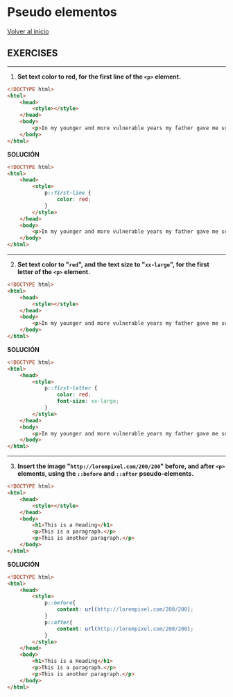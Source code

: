 # Pseudo elementos

[Volver al inicio](#-Pseudo-elementos)

## EXERCISES

---------------------------------------------------------------------------

1. **Set text color to red, for the first line of the `<p>` element.**

```html
<!DOCTYPE html>
<html>
    <head>
        <style></style>
    </head>
    <body>
        <p>In my younger and more vulnerable years my father gave me some advice that I've been turning over in my mind ever since. 'Whenever you feel like criticizing anyone,' he told me, 'just remember that all the people in this world haven't had the advantages that you've had.'</p>
    </body>
</html>
```

**SOLUCIÓN**

```html
<!DOCTYPE html>
<html>
    <head>
        <style>
            p::first-line {
                color: red;
            }
        </style>
    </head>
    <body>
        <p>In my younger and more vulnerable years my father gave me some advice that I've been turning over in my mind ever since. 'Whenever you feel like criticizing anyone,' he told me, 'just remember that all the people in this world haven't had the advantages that you've had.'</p>
    </body>
</html>
```

---------------------------------------------------------------------------

2. **Set text color to "`red`", and the text size to "`xx-large`", for the first letter of the `<p>` element.**

```html
<!DOCTYPE html>
<html>
    <head>
        <style></style>
    </head>
    <body>
        <p>In my younger and more vulnerable years my father gave me some advice that I've been turning over in my mind ever since. 'Whenever you feel like criticizing anyone,' he told me, 'just remember that all the people in this world haven't had the advantages that you've had.'</p>
    </body>
</html>
```

**SOLUCIÓN**

```html
<!DOCTYPE html>
<html>
    <head>
        <style>
            p::first-letter {
                color: red;
                font-size: xx-large;
            }
        </style>
    </head>
    <body>
        <p>In my younger and more vulnerable years my father gave me some advice that I've been turning over in my mind ever since. 'Whenever you feel like criticizing anyone,' he told me, 'just remember that all the people in this world haven't had the advantages that you've had.'</p>
    </body>
</html>
```

---------------------------------------------------------------------------

3. **Insert the image "`http://lorempixel.com/200/200`" before, and after `<p>` elements, using the `::before` and `::after` pseudo-elements.**

```html
<!DOCTYPE html>
<html>
    <head>
        <style></style>
    </head>
    <body>
        <h1>This is a Heading</h1>
        <p>This is a paragraph.</p>
        <p>This is another paragraph.</p>
    </body>
</html>
```

**SOLUCIÓN**

```html
<!DOCTYPE html>
<html>
    <head>
        <style>
            p::before{
                content: url(http://lorempixel.com/200/200);
            }
            p::after{
                content: url(http://lorempixel.com/200/200);
            }
        </style>
    </head>
    <body>
        <h1>This is a Heading</h1>
        <p>This is a paragraph.</p>
        <p>This is another paragraph.</p>
    </body>
</html>
```